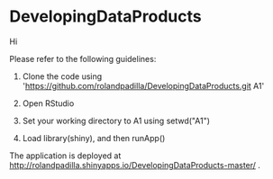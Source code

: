 DevelopingDataProducts
======================

Hi

Please refer to the following guidelines:

1) Clone the code using 'https://github.com/rolandpadilla/DevelopingDataProducts.git A1'

2) Open RStudio

3) Set your working directory to A1 using setwd("A1")

4) Load library(shiny), and then runApp()

The application is deployed at http://rolandpadilla.shinyapps.io/DevelopingDataProducts-master/ .
